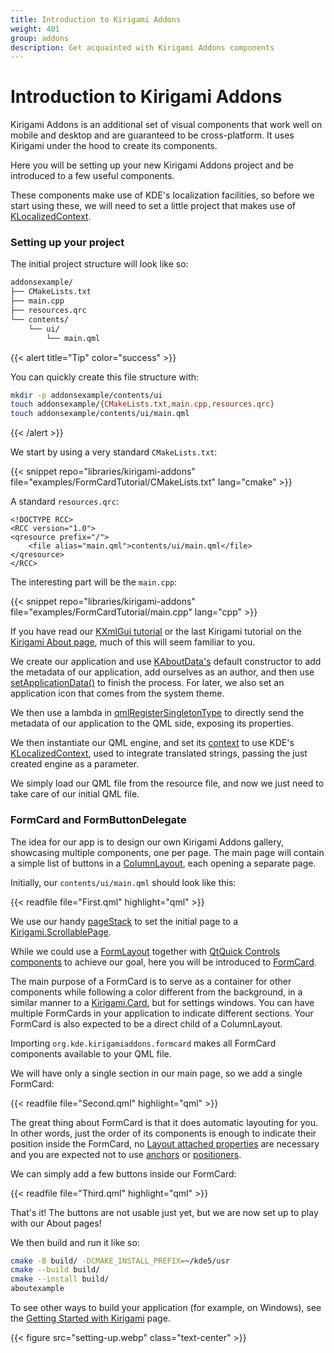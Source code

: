 ```yaml
---
title: Introduction to Kirigami Addons
weight: 401
group: addons
description: Get acquainted with Kirigami Addons components
---
```


# Introduction to Kirigami Addons

Kirigami Addons is an additional set of visual components that work well on mobile and desktop and are guaranteed to be cross-platform. It uses Kirigami under the hood to create its components.

Here you will be setting up your new Kirigami Addons project and be introduced to a few useful components.

These components make use of KDE's localization facilities, so before we start using these, we will need to set a little project that makes use of [KLocalizedContext](docs:ki18n;KLocalizedContext).

### Setting up your project

The initial project structure will look like so:

```bash
addonsexample/
├── CMakeLists.txt
├── main.cpp
├── resources.qrc
└── contents/
    └── ui/
        └── main.qml
```

\{{< alert title="Tip" color="success" >\}}

You can quickly create this file structure with:

```bash
mkdir -p addonsexample/contents/ui
touch addonsexample/{CMakeLists.txt,main.cpp,resources.qrc}
touch addonsexample/contents/ui/main.qml
```

\{{< /alert >\}}

We start by using a very standard `CMakeLists.txt`:

\{{< snippet repo="libraries/kirigami-addons" file="examples/FormCardTutorial/CMakeLists.txt" lang="cmake" >\}}

A standard `resources.qrc`:

```
<!DOCTYPE RCC>
<RCC version="1.0">
<qresource prefix="/">
    <file alias="main.qml">contents/ui/main.qml</file>
</qresource>
</RCC>
```

The interesting part will be the `main.cpp`:

\{{< snippet repo="libraries/kirigami-addons" file="examples/FormCardTutorial/main.cpp" lang="cpp" >\}}

If you have read our [KXmlGui tutorial](../kxmlgui/) or the last Kirigami tutorial on the [Kirigami About page](advanced-add\_about\_page/), much of this will seem familiar to you.

We create our application and use [KAboutData's](docs:kcoreaddons;KAboutData) default constructor to add the metadata of our application, add ourselves as an author, and then use [setApplicationData()](docs:kcoreaddons;KAboutData::setApplicationData) to finish the process. For later, we also set an application icon that comes from the system theme.

We then use a lambda in [qmlRegisterSingletonType](docs:qtqml;QQmlEngine::qmlRegisterSingletonType) to directly send the metadata of our application to the QML side, exposing its properties.

We then instantiate our QML engine, and set its [context](docs:qtqml;QQmlContext) to use KDE's [KLocalizedContext](docs:ki18n;KLocalizedContext), used to integrate translated strings, passing the just created engine as a parameter.

We simply load our QML file from the resource file, and now we just need to take care of our initial QML file.

### FormCard and FormButtonDelegate

The idea for our app is to design our own Kirigami Addons gallery, showcasing multiple components, one per page. The main page will contain a simple list of buttons in a [ColumnLayout](https://doc.qt.io/qt-6/qml-qtquick-layouts-columnlayout.html), each opening a separate page.

Initially, our `contents/ui/main.qml` should look like this:

\{{< readfile file="First.qml" highlight="qml" >\}}

We use our handy [pageStack](components-pagerow\_pagestack/) to set the initial page to a [Kirigami.ScrollablePage](docs:kirigami2;ScrollablePage).

While we could use a [FormLayout](components-formlayouts/) together with [QtQuick Controls components](../../../content/docs/getting-started/kirigami/addons-introduction/components-controls/) to achieve our goal, here you will be introduced to [FormCard](https://api.kde.org/frameworks/kirigami-addons/html/classFormCard.html).

The main purpose of a FormCard is to serve as a container for other components while following a color different from the background, in a similar manner to a [Kirigami.Card](docs:kirigami2;Card), but for settings windows. You can have multiple FormCards in your application to indicate different sections. Your FormCard is also expected to be a direct child of a ColumnLayout.

Importing `org.kde.kirigamiaddons.formcard` makes all FormCard components available to your QML file.

We will have only a single section in our main page, so we add a single FormCard:

\{{< readfile file="Second.qml" highlight="qml" >\}}

The great thing about FormCard is that it does automatic layouting for you. In other words, just the order of its components is enough to indicate their position inside the FormCard, no [Layout attached properties](https://doc.qt.io/qt-6/qml-qtquick-layouts-layout.html) are necessary and you are expected not to use [anchors](https://doc.qt.io/qt-6/qtquick-positioning-anchors.html) or [positioners](https://doc.qt.io/qt-6/qtquick-positioning-layouts.html).

We can simply add a few buttons inside our FormCard:

\{{< readfile file="Third.qml" highlight="qml" >\}}

That's it! The buttons are not usable just yet, but we are now set up to play with our About pages!

We then build and run it like so:

```bash
cmake -B build/ -DCMAKE_INSTALL_PREFIX=~/kde5/usr
cmake --build build/
cmake --install build/
aboutexample
```

To see other ways to build your application (for example, on Windows), see the [Getting Started with Kirigami](introduction-getting\_started/) page.

\{{< figure src="setting-up.webp" class="text-center" >\}}
